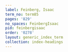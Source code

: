 ```yaml
---
label: Feinberg, Isaac
term_no: term85
pages: '829'
no_spaces: FeinbergIsaac
pid: feinbergisaac
order: '0278'
layout: generic_index_term
collection: index-headings
---
```

